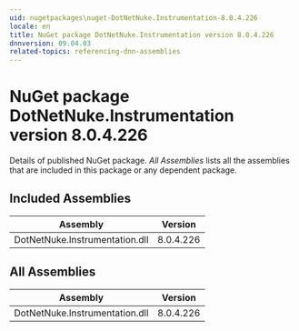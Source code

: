 ```yaml
---
uid: nugetpackages\nuget-DotNetNuke.Instrumentation-8.0.4.226
locale: en
title: NuGet package DotNetNuke.Instrumentation version 8.0.4.226
dnnversion: 09.04.03
related-topics: referencing-dnn-assemblies
---
```


# NuGet package DotNetNuke.Instrumentation version 8.0.4.226
Details of published NuGet package.
*All Assemblies* lists all the assemblies that are included in this package or any dependent package.

## Included Assemblies

|Assembly|Version|
|---|---|
|DotNetNuke.Instrumentation.dll|8.0.4.226|

## All Assemblies

|Assembly|Version|
|---|---|
|DotNetNuke.Instrumentation.dll|8.0.4.226|

